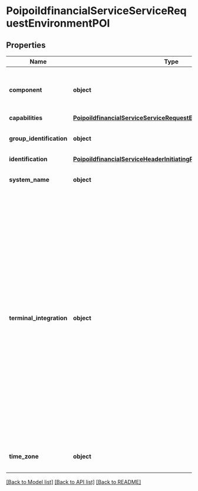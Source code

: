 # PoipoiIdfinancialServiceServiceRequestEnvironmentPOI

## Properties
Name | Type | Description | Notes
------------ | ------------- | ------------- | -------------
**component** | **object** | Data related to a component of the POI (Point Of Interaction) performing the transaction. | [optional] 
**capabilities** | [**PoipoiIdfinancialServiceServiceRequestEnvironmentPOICapabilities**](PoipoiIdfinancialServiceServiceRequestEnvironmentPOICapabilities.md) |  | [optional] 
**group_identification** | **object** | Specifies a character string with a maximum length of 35 characters.&lt;br/&gt; | [optional] 
**identification** | [**PoipoiIdfinancialServiceHeaderInitiatingParty**](PoipoiIdfinancialServiceHeaderInitiatingParty.md) |  | 
**system_name** | **object** | Specifies a character string with a maximum length of 70characters.&lt;br/&gt; | [optional] 
**terminal_integration** | **object** | Indicates the type of integration of the POI terminal in the sale environment.&lt;br/&gt;- **INDR: Indoor**  : *Indoor terminal.*&lt;br/&gt;- **IPMP: InsidePump**  : *Terminal incorporated in the pump dispensing petrol.*&lt;br/&gt;- **MPOI: MultiplePOITerminal**  : *Multiple terminals linked to a unique sale terminal.*&lt;br/&gt;- **MPMP: MultiplePump**  : *Outdoor terminal serving several petrol pumps.*&lt;br/&gt;- **MSLE: MultipleSaleTerminal**  : *Terminal serving multiple sale terminals.*&lt;br/&gt;- **SSLE: SingleSaleTerminal**  : *Terminal linked to a unique sale terminal.*&lt;br/&gt;- **VNDG: VendingMachine**  : *Terminal integrated in a vending machine.*&lt;br/&gt; | [optional] 
**time_zone** | **object** | Specifies a character string with a maximum length of 70characters.&lt;br/&gt; | [optional] 

[[Back to Model list]](../README.md#documentation-for-models) [[Back to API list]](../README.md#documentation-for-api-endpoints) [[Back to README]](../README.md)

